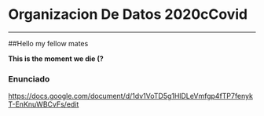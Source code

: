 # Organizacion De Datos 2020cCovid
***
##Hello my fellow mates

**This is the moment we die (?**

### Enunciado
https://docs.google.com/document/d/1dv1VoTD5g1HlDLeVmfgp4fTP7fenykT-EnKnuWBCvFs/edit